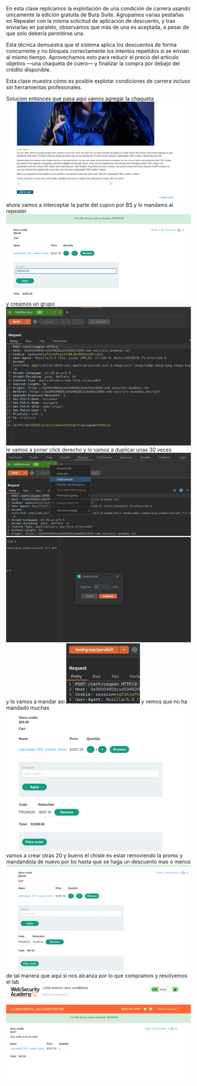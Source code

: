 En esta clase replicamos la explotación de una condición de carrera usando únicamente la edición gratuita de Burp Suite. Agrupamos varias pestañas en Repeater con la misma solicitud de aplicación de descuento, y tras enviarlas en paralelo, observamos que más de una es aceptada, a pesar de que solo debería permitirse una.

Esta técnica demuestra que el sistema aplica los descuentos de forma concurrente y no bloquea correctamente los intentos repetidos si se envían al mismo tiempo. Aprovechamos esto para reducir el precio del artículo objetivo —una chaqueta de cuero— y finalizar la compra por debajo del crédito disponible.

Esta clase muestra cómo es posible explotar condiciones de carrera incluso sin herramientas profesionales.

Solucion
entonces que pasa aqui vamos agregar la chaqueta
![Pasted_image_20250901181611.png](Imagenes/Pasted_image_20250901181611.png)
ahora vamos a interceptar la parte del cupon por BS y lo mandams al repeater
![Pasted_image_20250901181722.png](Imagenes/Pasted_image_20250901181722.png)
y creamos un grupo
![Pasted_image_20250901181923.png](Imagenes/Pasted_image_20250901181923.png)
le vamos a poner click derecho y lo vamos a duplicar unas 30 veces
![Pasted_image_20250901182002.png](Imagenes/Pasted_image_20250901182002.png)
![Pasted_image_20250901182029.png](Imagenes/Pasted_image_20250901182029.png)
y lo vamos a mandar asi
![Pasted_image_20250901182107.png](Imagenes/Pasted_image_20250901182107.png)
y vemos que no ha mandado muchas
![Pasted_image_20250901182256.png](Imagenes/Pasted_image_20250901182256.png)
vamos a crear otras 20
y bueno el chiste es estar removiendo la promo y mandandola de nuevo por bs hasta que se haga un descuento mas o menos
![Pasted_image_20250901182446.png](Imagenes/Pasted_image_20250901182446.png)
de tal manera que aqui si nos alcanza por lo que compramos y resolvemos el lab
![Pasted_image_20250901182526.png](Imagenes/Pasted_image_20250901182526.png)

